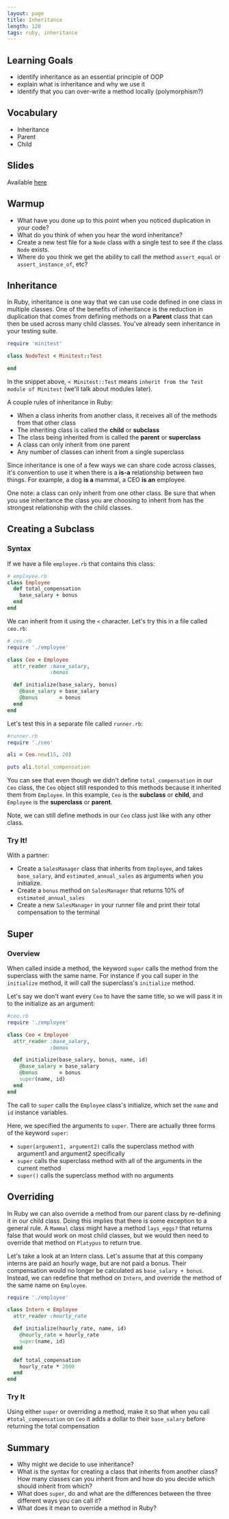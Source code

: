 ```yaml
---
layout: page
title: Inheritance
length: 120
tags: ruby, inheritance
---
```


## Learning Goals

* identify inheritance as an essential principle of OOP
* explain what is inheritance and why we use it
* identify that you can over-write a method locally (polymorphism?)

## Vocabulary
* Inheritance
* Parent
* Child

## Slides

Available [here](../slides/inheritance)

## Warmup

* What have you done up to this point when you noticed duplication in your code?
* What do you think of when you hear the word inheritance?
* Create a new test file for a `Node` class with a single test to see if the class `Node` exists.
* Where do you think we get the ability to call the method `assert_equal` or `assert_instance_of`, etc?

## Inheritance

In Ruby, inheritance is one way that we can use code defined in one class in multiple classes. One of the benefits of inheritance is the reduction in duplication that comes from defining methods on a **Parent** class that can then be used across many child classes. You've already seen inheritance in your testing suite.

```ruby
require 'minitest'

class NodeTest < Minitest::Test

end
```

In the snippet above, `< Minitest::Test` means `inherit from the Test module of Minitest` (we'll talk about modules later).

A couple rules of inheritance in Ruby:

* When a class inherits from another class, it receives all of the methods from that other class
* The inheriting class is called the **child** or **subclass**
* The class being inherited from is called the **parent** or **superclass**
* A class can only inherit from one parent
* Any number of classes can inherit from a single superclass

Since inheritance is one of a few ways we can share code across classes, it's convention to use it when there is a **is-a** relationship between two things. For example, a dog **is a** mammal, a CEO **is an** employee.

One note: a class can only inherit from one other class. Be sure that when you use inheritance the class you are choosing to inherit from has the strongest relationship with the child classes.

## Creating a Subclass

### Syntax

If we have a file `employee.rb` that contains this class:

```ruby
# employee.rb
class Employee
  def total_compensation
    base_salary + bonus
  end
end
```

We can inherit from it using the `<` character. Let's try this in a file called `ceo.rb`:

```ruby
# ceo.rb
require './employee'

class Ceo < Employee
  attr_reader :base_salary,
              :bonus

  def initialize(base_salary, bonus)
    @base_salary = base_salary
    @bonus       = bonus
  end
end

```

Let's test this in a separate file called `runner.rb`:

```ruby
#runner.rb
require './ceo'

ali = Ceo.new(15, 20)

puts ali.total_compensation
```

You can see that even though we didn't define `total_compensation` in our `Ceo` class, the `Ceo` object still responded to this methods because it inherited them from `Employee`. In this example, `Ceo` is the **subclass** or **child**, and `Employee` is the **superclass** or **parent**.

Note, we can still define methods in our `Ceo` class just like with any other class.

### Try It!

With a partner:

* Create a `SalesManager` class that inherits from `Employee`, and takes `base_salary`, and `estimated_annual_sales` as arguments when you initialize.
* Create a `bonus` method on `SalesManager` that returns 10% of `estimated_annual_sales`
* Create a new `SalesManager` in your runner file and print their total compensation to the terminal

## Super

### Overview

When called inside a method, the keyword `super` calls the method from the superclass with the same name. For instance if you call super in the `initialize` method, it will call the superclass's `initialize` method.

Let's say we don't want every `Ceo` to have the same title, so we will pass it in to the initialize as an argument:

```ruby
#ceo.rb
require './employee'

class Ceo < Employee
  attr_reader :base_salary,
              :bonus

  def initialize(base_salary, bonus, name, id)
    @base_salary = base_salary
    @bonus       = bonus
    super(name, id)
  end
end
```

The call to `super` calls the `Employee` class's initialize, which set the `name` and `id` instance variables.

Here, we specified the arguments to `super`. There are actually three forms of the keyword `super`:

* `super(argument1, argument2)` calls the superclass method with argument1 and argument2 specifically
* `super` calls the superclass method with all of the arguments in the current method
* `super()` calls the superclass method with no arguments

## Overriding

In Ruby we can also override a method from our parent class by re-defining it in our child class. Doing this implies that there is some exception to a general rule. A `Mammal` class might have a method `lays_eggs?` that returns false that would work on most child classes, but we would then need to override that method on `Platypus` to return true.

Let's take a look at an Intern class. Let's assume that at this company interns are paid an hourly wage, but are not paid a bonus. Their compensation would no longer be calculated as `base_salary + bonus`. Instead, we can redefine that method on `Intern`, and override the method of the same name on `Employee`.

```ruby
require './employee'

class Intern < Employee
  attr_reader :hourly_rate

  def initialize(hourly_rate, name, id)
    @hourly_rate = hourly_rate
    super(name, id)
  end

  def total_compensation
    hourly_rate * 2000
  end
end
```

### Try It

Using either `super` or overriding a method, make it so that when you call `#total_compensation` on `Ceo` it adds a dollar to their `base_salary` before returning the total compensation

## Summary

* Why might we decide to use inheritance?
* What is the syntax for creating a class that inherits from another class? How many classes can you inherit from and how do you decide which should inherit from which?
* What does `super`, do and what are the differences between the three different ways you can call it?
* What does it mean to override a method in Ruby?

